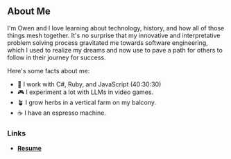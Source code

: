 ## About Me
I'm Owen and I love learning about technology, history, and how all of those things mesh together. It's no surprise that my innovative and interpretative problem solving process gravitated me towards software engineering, which I used to realize my dreams and now use to pave a path for others to follow in their journey for success.

Here's some facts about me:
- 🔭 I work with C#, Ruby, and JavaScript (40:30:30)
- 🎮 I experiment a lot with LLMs in video games.
- 🪴 I grow herbs in a vertical farm on my balcony.
- ☕ I have an espresso machine.

### Links
- **[Resume](./static/Owen-Adrian-Software-Engineer-Resume.pdf)**
